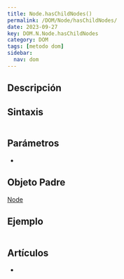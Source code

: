 ```yaml
---
title: Node.hasChildNodes()
permalink: /DOM/Node/hasChildNodes/
date: 2023-09-27
key: DOM.N.Node.hasChildNodes
category: DOM
tags: [metodo dom]
sidebar:
  nav: dom
---
```


## Descripción


## Sintaxis


```javascript

```


## Parámetros

- 

## Objeto Padre


[Node](https://www.w3api.com/DOM/Node/)


## Ejemplo


```javascript

```


## Artículos

- 
